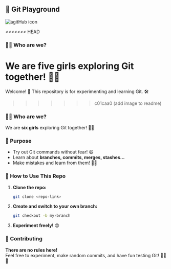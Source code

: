 ## 🎯 Git Playground

![agitHub icon](https://cdn-icons-png.flaticon.com/512/25/25231.png)

<<<<<<< HEAD
### 👩‍💻 Who are we?  
We are **five girls** exploring Git together! 💪✨  
=======
Welcome! 👋 This repository is for experimenting and learning Git. 🛠️
>>>>>>> c01caa0 (add image to readme)

### 👩‍💻 Who are we?

We are **six girls** exploring Git together! 💪✨

### 📌 Purpose

- Try out Git commands without fear! 😆
- Learn about **branches, commits, merges, stashes...**
- Make mistakes and learn from them! 🤯🔥

### 🚀 How to Use This Repo

1. **Clone the repo:**
   ```bash
   git clone <repo-link>
   ```
2. **Create and switch to your own branch:**
   ```bash
   git checkout -b my-branch
   ```
3. **Experiment freely!** 😍

### 🤝 Contributing

**There are no rules here!**  
Feel free to experiment, make random commits, and have fun testing Git! 🐱‍🏍💃
